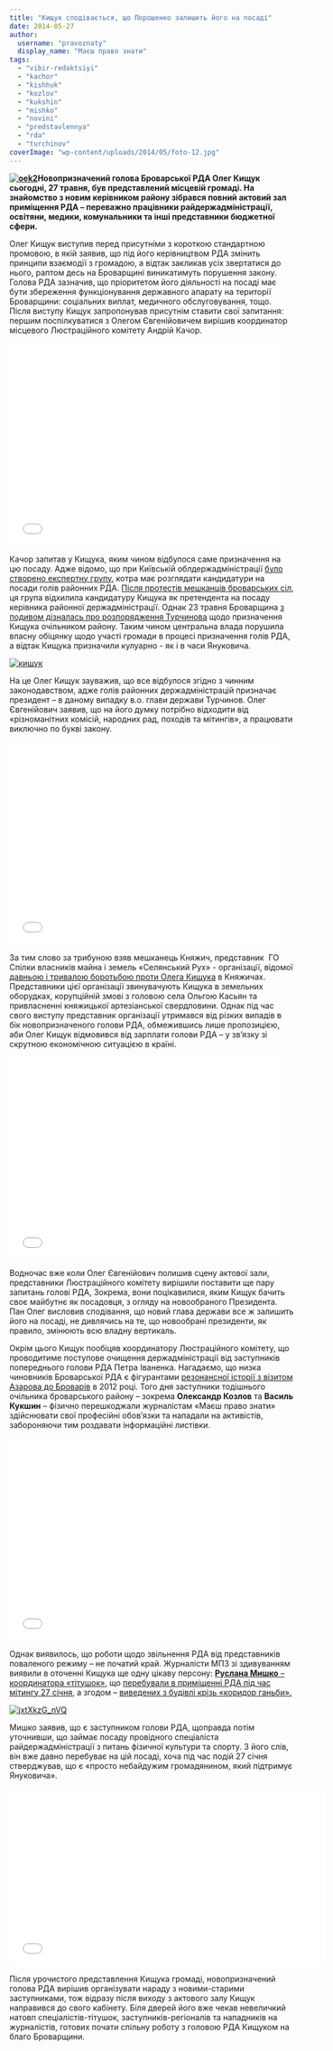 ```yaml
---
title: "Кищук сподівається, що Порошенко залишить його на посаді"
date: 2014-05-27
author: 
  username: "pravoznaty"
  display_name: "Маєш право знати"
tags: 
  - "vibir-redaktsiyi"
  - "kachor"
  - "kishhuk"
  - "kozlov"
  - "kukshin"
  - "mishko"
  - "novini"
  - "predstavlennya"
  - "rda"
  - "turchinov"
coverImage: "wp-content/uploads/2014/05/foto-12.jpg"
---
```


**[![oek2](https://mpz.brovary.org/wp-content/uploads/2014/05/oek2.jpg)](https://mpz.brovary.org/wp-content/uploads/2014/05/oek2.jpg)Новопризначений голова Броварської РДА Олег Кищук сьогодні, 27 травня, був представлений місцевій громаді. На знайомство з новим керівником району зібрався повний актовий зал приміщення РДА – переважно працівники райдержадміністрації, освітяни, медики, комунальники та інші представники бюджетної сфери.**

Олег Кищук виступив перед присутніми з короткою стандартною промовою, в якій заявив, що під його керівництвом РДА змінить принципи взаємодії з громадою, а відтак закликав усіх звертатися до нього, раптом десь на Броварщині виникатимуть порушення закону. Голова РДА зазначив, що пріоритетом його діяльності на посаді має бути збереження функціонування державного апарату на території Броварщини: соціальних виплат, медичного обслуговування, тощо. Після виступу Кищук запропонував присутнім ставити свої запитання: першим поспілкуватися з Олегом Євгенійовичем вирішив координатор місцевого Люстраційного комітету Андрій Качор.

<iframe src="//www.youtube.com/embed/Ll1xjghyNKw" width="480" height="360" frameborder="0" allowfullscreen="allowfullscreen"></iframe>

Качор запитав у Кищука, яким чином відбулося саме призначення на цю посаду. Адже відомо, що при Київській облдержадміністрації [було створено експертну групу](http://www.brovary-rada.gov.ua/gromadske-obgovorennya-kandidat%D1%96v-na-posadi-gol%D1%96v-raiderzhadm%D1%96n%D1%96strats%D1%96i-ki%D1%97vshchini), котра має розглядати кандидатури на посади голів районних РДА. [Після протестів мешканців броварських сіл](https://mpz.brovary.org/brovarchani-piketuvali-kabinet-ministriv-vimagayuchi-ne-priznachati-kishhuka-golovoyu-rda/), ця група відхилила кандидатуру Кищука як претендента на посаду керівника районної держадміністрації. Однак 23 травня Броварщина [з подивом дізналась про розпорядження Турчинова](https://mpz.brovary.org/turchinov-priznachiv-kishhuka-golovoyu-brovarskoyi-rda/) щодо призначення Кищука очільником району. Таким чином центральна влада порушила власну обіцянку щодо участі громади в процесі призначення голів РДА, а відтак Кищука призначили кулуарно - як і в часи Януковича.

[![кищук](https://mpz.brovary.org/wp-content/uploads/2014/05/kishhuk.jpg)](https://mpz.brovary.org/wp-content/uploads/2014/05/kishhuk.jpg)

На це Олег Кищук зауважив, що все відбулося згідно з чинним законодавством, адже голів районних держадміністрацій призначає президент – в даному випадку в.о. глави держави Турчинов. Олег Євгенійович заявив, що на його думку потрібно відходити від «різноманітних комісій, народних рад, походів та мітингів», а працювати виключно по букві закону.

<iframe src="//www.youtube.com/embed/n4CS_4iGE90" width="480" height="360" frameborder="0" allowfullscreen="allowfullscreen"></iframe>

За тим слово за трибуною взяв мешканець Княжич, представник  ГО Спілки власників майна і земель «Селянський Рух» - організації, відомої [давньою і тривалою боротьбою проти Олега Кищука](http://blogs.korrespondent.net/blog/users/3242622-oleh-kyschuk-deputat-nezruchnyi-dlia-vlady) в Княжичах. Представники цієї організації звинувачують Кищука в земельних оборудках, корупційній змові з головою села Ольгою Касьян та привласненні княжицької артезіанської свердловини. Однак під час свого виступу представник організації утримався від різких випадів в бік новопризначеного голови РДА, обмежившись лише пропозицією, аби Олег Кищук відмовився від зарплати голови РДА – у зв’язку зі скрутною економічною ситуацією в країні.

<iframe src="//www.youtube.com/embed/IPFvPPgqxXo" width="480" height="360" frameborder="0" allowfullscreen="allowfullscreen"></iframe>

Водночас вже коли Олег Євгенійович полишив сцену актової зали, представники Люстраційного комітету вирішили поставити ще пару запитань голові РДА, Зокрема, вони поцікавилися, яким Кищук бачить своє майбутнє як посадовця, з огляду на новообраного Президента. Пан Олег висловив сподівання, що новий глава держави все ж залишить його на посаді, не дивлячись на те, що новообрані президенти, як правило, змінюють всю владну вертикаль.

Окрім цього Кищук пообіцяв координатору Люстраційного комітету, що проводитиме поступове очищення держадміністрації від заступників попереднього голови РДА Петра Іваненка. Нагадаємо, що низка чиновників Броварської РДА є фігурантами [резонансної історії з візитом Азарова до Броварів](https://mpz.brovary.org/napadniki-na-lyudey-pid-chas-vizitu-azarova-zaslugovuyut-prinaymni-na-publichniy-osud-foto-video/) в 2012 році. Того дня заступники тодішнього очільника броварського району – зокрема **Олександр Козлов** та **Василь Кукшин** – фізично перешкоджали журналістам «Маєш право знати» здійснювати свої професійні обов’язки та нападали на активістів, забороняючи тим роздавати інформаційні листівки.

<iframe src="//www.youtube.com/embed/9BkiKORvdKo" width="480" height="360" frameborder="0" allowfullscreen="allowfullscreen"></iframe>

Однак виявилось, що роботи щодо звільнення РДА від представників поваленого режиму – не початий край. Журналісти МПЗ зі здивуванням виявили в оточенні Кищука ще одну цікаву персону: [**Руслана Мишко** – координатора «тітушок»](https://mpz.brovary.org/brovarski-rayonni-titushki-hto-zvidki-i-za-skilki/), що [перебували в приміщенні РДА під час мітингу 27 січня](https://mpz.brovary.org/brovarchanam-vdalos-u-mirniy-sposib-vignati-titushok-z-miskradi-foto-video/), а згодом – [виведених з будівлі крізь «коридор ганьби».](https://www.youtube.com/watch?v=uZkDFvgGa_A)

[![jxtXkzG_nVQ](https://mpz.brovary.org/wp-content/uploads/2014/05/jxtXkzG_nVQ.jpg)](https://mpz.brovary.org/wp-content/uploads/2014/05/jxtXkzG_nVQ.jpg)

Мишко заявив, що є заступником голови РДА, щоправда потім уточнивши, що займає посаду провідного спеціаліста райдержадміністрації з питань фізичної культури та спорту. З його слів, він вже давно перебуває на цій посаді, хоча під час подій 27 січня стверджував, що є «просто небайдужим громадянином, який підтримує Януковича».

<iframe src="//www.youtube.com/embed/UyEyWHpPUmg" width="560" height="315" frameborder="0" allowfullscreen="allowfullscreen"></iframe>

Після урочистого представлення Кищука громаді, новопризначений голова РДА вирішив організувати нараду з новими-старими заступниками, тож відразу після виходу з актового залу Кищук направився до свого кабінету. Біля дверей його вже чекав невеличкий натовп спеціалістів-тітушок, заступників-регіоналів та нападників на журналістів, готових почати спільну роботу з головою РДА Кищуком на благо Броварщини.
